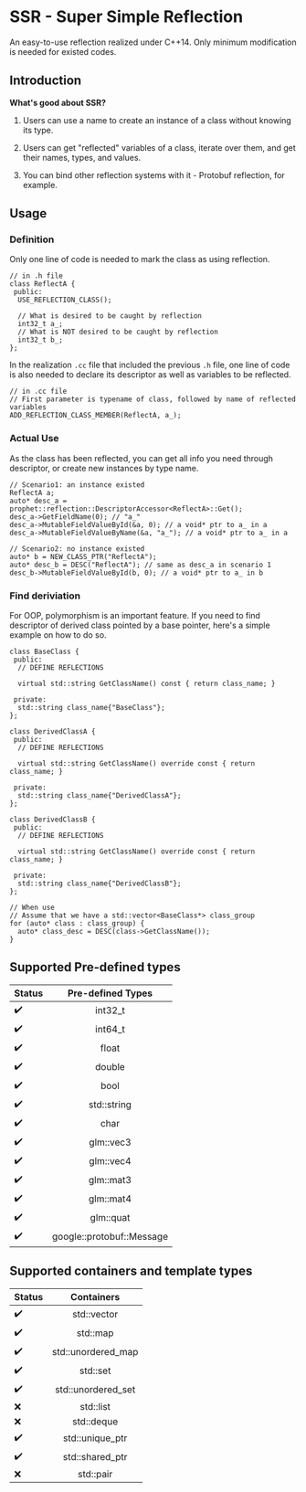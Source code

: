 # SSR - Super Simple Reflection

An easy-to-use reflection realized under C++14. Only minimum modification is needed for existed codes.

## Introduction

**What's good about SSR?**

1. Users can use a name to create an instance of a class without knowing its type.

2. Users can get "reflected" variables of a class, iterate over them, and get their names, types, and values.

3. You can bind other reflection systems with it - Protobuf reflection, for example.

## Usage

### Definition

Only one line of code is needed to mark the class as using reflection.

```
// in .h file
class ReflectA {
 public:
  USE_REFLECTION_CLASS();
  
  // What is desired to be caught by reflection
  int32_t a_;
  // What is NOT desired to be caught by reflection
  int32_t b_;
};
```

In the realization `.cc` file that included the previous `.h` file, one line of code is also needed to declare its descriptor as well as variables to be reflected.

```
// in .cc file
// First parameter is typename of class, followed by name of reflected variables
ADD_REFLECTION_CLASS_MEMBER(ReflectA, a_);
```

### Actual Use

As the class has been reflected, you can get all info you need through descriptor, or create new instances by type name.

```
// Scenario1: an instance existed
ReflectA a;
auto* desc_a = prophet::reflection::DescriptorAccessor<ReflectA>::Get();
desc_a->GetFieldName(0); // "a_"
desc_a->MutableFieldValueById(&a, 0); // a void* ptr to a_ in a
desc_a->MutableFieldValueByName(&a, "a_"); // a void* ptr to a_ in a

// Scenario2: no instance existed
auto* b = NEW_CLASS_PTR("ReflectA");
auto* desc_b = DESC("ReflectA"); // same as desc_a in scenario 1
desc_b->MutableFieldValueById(b, 0); // a void* ptr to a_ in b
```

### Find deriviation

For OOP, polymorphism is an important feature. If you need to find descriptor of derived class pointed by a base pointer, here's a simple example on how to do so.

```
class BaseClass {
 public:
  // DEFINE REFLECTIONS

  virtual std::string GetClassName() const { return class_name; }

 private:
  std::string class_name{"BaseClass"};
};

class DerivedClassA {
 public:
  // DEFINE REFLECTIONS

  virtual std::string GetClassName() override const { return class_name; }

 private:
  std::string class_name{"DerivedClassA"};
};

class DerivedClassB {
 public:
  // DEFINE REFLECTIONS

  virtual std::string GetClassName() override const { return class_name; }

 private:
  std::string class_name{"DerivedClassB"};
};

// When use
// Assume that we have a std::vector<BaseClass*> class_group
for (auto* class : class_group) {
  auto* class_desc = DESC(class->GetClassName());
}
```

## Supported Pre-defined types

Status | Pre-defined Types
---------|:------:
:heavy_check_mark: | int32_t
:heavy_check_mark: | int64_t
:heavy_check_mark: | float
:heavy_check_mark: | double
:heavy_check_mark: | bool
:heavy_check_mark: | std::string
:heavy_check_mark: | char
:heavy_check_mark: | glm::vec3
:heavy_check_mark: | glm::vec4
:heavy_check_mark: | glm::mat3
:heavy_check_mark: | glm::mat4
:heavy_check_mark: | glm::quat
:heavy_check_mark: | google::protobuf::Message

##  Supported containers and template types

Status | Containers
---------|:------:
:heavy_check_mark: | std::vector
:heavy_check_mark: | std::map
:heavy_check_mark: | std::unordered_map
:heavy_check_mark: | std::set
:heavy_check_mark: | std::unordered_set
:x:  | std::list
:x:  | std::deque
:heavy_check_mark: | std::unique_ptr
:heavy_check_mark: | std::shared_ptr
:x: | std::pair
